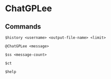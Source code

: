# ChatGPLee

## Commands

```
$history <username> <output-file-name> <limit>
```

```
@ChatGPLee <message>
```

```
$ss <message-count>
```

```
$ct
```

```
$help
```

### 